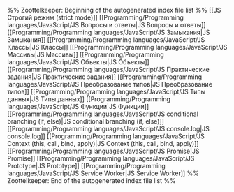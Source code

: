 %% Zoottelkeeper: Beginning of the autogenerated index file list  %%
 [[JS Строгий режим (strict mode)]]
 [[Programming/Programming languages/JavaScript/JS Вопросы и ответы|JS Вопросы и ответы]]
 [[Programming/Programming languages/JavaScript/JS Замыкания|JS Замыкания]]
 [[Programming/Programming languages/JavaScript/JS Классы|JS Классы]]
 [[Programming/Programming languages/JavaScript/JS Массивы|JS Массивы]]
 [[Programming/Programming languages/JavaScript/JS Объекты|JS Объекты]]
 [[Programming/Programming languages/JavaScript/JS Практические задания|JS Практические задания]]
 [[Programming/Programming languages/JavaScript/JS Преобразование типов|JS Преобразование типов]]
 [[Programming/Programming languages/JavaScript/JS Типы данных|JS Типы данных]]
 [[Programming/Programming languages/JavaScript/JS Функции|JS Функции]]
 [[Programming/Programming languages/JavaScript/JS conditional branching (if, else)|JS conditional branching (if, else)]]
 [[Programming/Programming languages/JavaScript/JS console.log|JS console.log]]
 [[Programming/Programming languages/JavaScript/JS Context (this, call, bind, apply)|JS Context (this, call, bind, apply)]]
 [[Programming/Programming languages/JavaScript/JS Promise|JS Promise]]
 [[Programming/Programming languages/JavaScript/JS Prototype|JS Prototype]]
 [[Programming/Programming languages/JavaScript/JS Service Worker|JS Service Worker]]
%% Zoottelkeeper: End of the autogenerated index file list  %%
